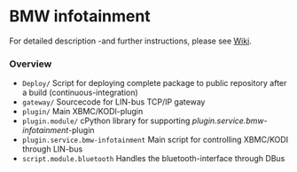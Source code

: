 # BMW infotainment

For detailed description -and further instructions, please see [Wiki](http://git.one-infiniteloop.com/larsa/bmw-infotainment/wikis/home).

### Overview

- `Deploy/` Script for deploying complete package to public repository after a build (continuous-integration)
- `gateway/` Sourcecode for LIN-bus TCP/IP gateway
- `plugin/` Main XBMC/KODI-plugin
 - `plugin.module/` cPython library for supporting *plugin.service.bmw-infotainment*-plugin
 - `plugin.service.bmw-infotainment` Main script for controlling XBMC/KODI through LIN-bus
 - `script.module.bluetooth` Handles the bluetooth-interface through DBus
